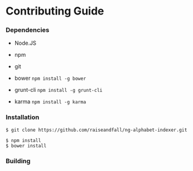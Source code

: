 Contributing Guide
==================

### Dependencies

- Node.JS
- npm
- git

- bower <code>npm install -g bower</code>
- grunt-cli <code>npm install -g grunt-cli</code>
- karma <code>npm install -g karma</code>

### Installation

````
$ git clone https://github.com/raiseandfall/ng-alphabet-indexer.git
````

````
$ npm install
$ bower install
````

### Building
